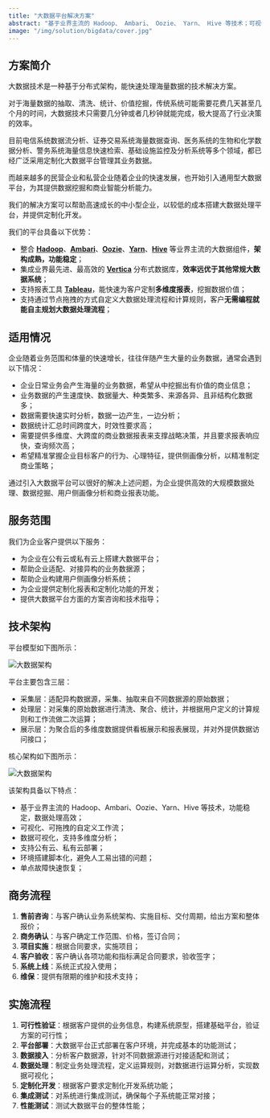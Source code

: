 ```yaml
---
title: "大数据平台解决方案"
abstract: "基于业界主流的 Hadoop、 Ambari、 Oozie、 Yarn、 Hive 等技术；可视化、可拖拽的自定义工作流；支持 Vertica 数据库，效率远优于常规系统；通过 Tableau 支持多维度商业报表；单点故障快速恢复；支持公有云、私有云部署"
image: "/img/solution/bigdata/cover.jpg"
---
```

## 方案简介
大数据技术是一种基于分布式架构，能快速处理海量数据的技术解决方案。

对于海量数据的抽取、清洗、统计、价值挖掘，传统系统可能需要花费几天甚至几个月的时间，大数据技术只需要几分钟或者几秒钟就能完成，极大提高了行业决策的效率。

目前电信系统数据流分析、证券交易系统海量数据查询、医务系统的生物和化学数据分析、警务系统海量信息快速检索、基础设施监控及分析系统等多个领域，都已经广泛采用定制化大数据平台管理其业务数据。

而越来越多的民营企业和私营企业随着企业的快速发展，也开始引入通用型大数据平台，为其提供数据挖掘和商业智能分析能力。

我们的解决方案可以帮助高速成长的中小型企业，以较低的成本搭建大数据处理平台，并提供定制化开发。

我们的平台具备以下优势：

- 整合 [**Hadoop**](http://hadoop.apache.org/)、[**Ambari**](http://ambari.apache.org/)、[**Oozie**](http://oozie.apache.org/)、[**Yarn**](https://yarnpkg.com/en/)、[**Hive**](http://hive.apache.org/) 等业界主流的大数据组件，**架构成熟，功能稳定**；
- 集成业界最先进、最高效的 [**Vertica**](https://www.vertica.com/) 分布式数据库，**效率远优于其他常规大数据系统**；
- 支持报表工具 [**Tableau**](https://www.tableau.com)，能快速为客户定制**多维度报表**，挖掘数据价值；
- 支持通过节点拖拽的方式自定义大数据处理流程和计算规则，客户**无需编程就能自主规划大数据处理流程**；

## 适用情况
企业随着业务范围和体量的快速增长，往往伴随产生大量的业务数据，通常会遇到以下情况：

- 企业日常业务会产生海量的业务数据，希望从中挖掘出有价值的商业信息；
- 业务数据的产生速度快、数据量大、种类繁多、来源各异、且非结构化数据多；
- 数据需要快速实时分析，数据一边产生，一边分析；
- 数据统计汇总时间跨度大，时效性要求高；
- 需要提供多维度、大跨度的商业数据报表来支撑战略决策，并且要求报表响应快，查询频次高；
- 希望精准掌握企业目标客户的行为、心理特征，提供侧画像分析，以精准制定商业策略；

通过引入大数据平台可以很好的解决上述问题，为企业提供高效的大规模数据处理、数据挖掘、用户侧画像分析和商业报表功能。

## 服务范围
我们为企业客户提供以下服务：

- 为企业在公有云或私有云上搭建大数据平台；
- 帮助企业适配、对接异构的业务数据源；
- 帮助企业构建用户侧画像分析系统；
- 为企业提供定制化报表和定制化功能的开发；
- 提供大数据平台方面的方案咨询和技术指导；

## 技术架构

平台模型如下图所示：

![大数据架构](/img/solution/bigdata/architecture1.png "Big Data")

平台主要包含三层：

- 采集层：适配异构数据源，采集、抽取来自不同数据源的原始数据；
- 处理层：对采集的原始数据进行清洗、聚合、统计，并根据用户定义的计算规则和工作流做二次运算；
- 展示层：为聚合后的多维度数据提供看板展示和报表展现，并对外提供数据访问接口；

核心架构如下图所示：

![大数据架构](/img/solution/bigdata/architecture2.png "Big Data")

该架构具备以下特点：

- 基于业界主流的 Hadoop、Ambari、Oozie、Yarn、Hive 等技术，功能稳定，数据处理高效；
- 可视化、可拖拽的自定义工作流；
- 数据可视化，支持多维度分析；
- 支持公有云、私有云部署；
- 环境搭建脚本化，避免人工易出错的问题；
- 单点故障快速恢复；

## 商务流程
1. **售前咨询**：与客户确认业务系统架构、实施目标、交付周期，给出方案和整体报价；
2. **商务确认**：与客户确定工作范围、价格，签订合同；
3. **项目实施**：根据合同要求，实施项目；
4. **客户验收**：客户确认各项功能和指标满足合同要求，验收签字；
5. **系统上线**：系统正式投入使用；
6. **维保**：提供有限期的维护和技术支持；

## 实施流程
1. **可行性验证**：根据客户提供的业务信息，构建系统原型，搭建基础平台，验证方案的可行性；
2. **平台部署**：大数据平台正式部署在客户环境，并完成基本的功能测试；
3. **数据接入**：分析客户数据源，针对不同数据源进行对接适配和测试；
4. **数据处理**：制定业务处理流程，定义运算规则，对数据进行运算分析，实现数据可视化；
5. **定制化开发**：根据客户要求定制化开发系统功能；
6. **集成测试**：对系统进行集成测试，确保每个子系统能正常对接；
7. **性能测试**：测试大数据平台的整体性能；
